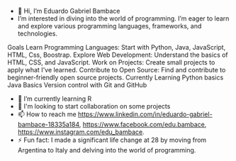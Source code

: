 - 👋 Hi, I’m  Eduardo Gabriel Bambace
- I’m interested in diving into the world of programming. I’m eager to learn and explore various programming languages, frameworks, and technologies.

Goals
Learn Programming Languages: Start with Python, Java, JavaScript, HTML, Css, Boostrap.
Explore Web Development: Understand the basics of HTML, CSS, and JavaScript.
Work on Projects: Create small projects to apply what I've learned.
Contribute to Open Source: Find and contribute to beginner-friendly open source projects.
Currently Learning
Python basics
Java Basics
Version control with Git and GitHub
- 🌱 I’m currently learning R
- 💞️  I'm looking to start collaboration on some projects
- 📫 How to reach me https://www.linkedin.com/in/eduardo-gabriel-bambace-18335a184, https://www.facebook.com/edu.bambace, https://www.instagram.com/edu_bambace.
- ⚡ Fun fact: I made a significant life change at 28 by moving from Argentina to Italy and delving into the world of programming.

<!---
Bambace/Bambace is a ✨ special ✨ repository because its `README.md` (this file) appears on your GitHub profile.
You can click the Preview link to take a look at your changes.
--->
